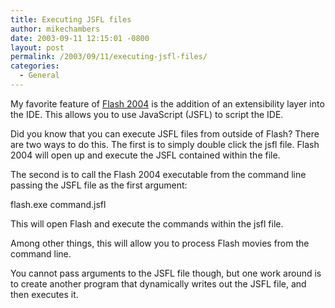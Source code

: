 ```yaml
---
title: Executing JSFL files
author: mikechambers
date: 2003-09-11 12:15:01 -0800
layout: post
permalink: /2003/09/11/executing-jsfl-files/
categories:
  - General
---
```



My favorite feature of [Flash 2004][1] is the addition of an extensibility layer into the IDE. This allows you to use JavaScript (JSFL) to script the IDE.

Did you know that you can execute JSFL files from outside of Flash? There are two ways to do this. The first is to simply double click the jsfl file. Flash 2004 will open up and execute the JSFL contained within the file.

The second is to call the Flash 2004 executable from the command line passing the JSFL file as the first argument:

flash.exe command.jsfl

This will open Flash and execute the commands within the jsfl file. 

Among other things, this will allow you to process Flash movies from the command line. 

You cannot pass arguments to the JSFL file though, but one work around is to create another program that dynamically writes out the JSFL file, and then executes it.

 [1]: www.macromedia.com/software/flash/